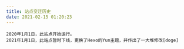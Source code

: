 ```yaml
---
title: 站点变迁历史
date: 2021-02-15 01:20:23
---
```

    2020年1月1日，此站点开始运行。
    2021年1月1日，此站点暂时下线，更换了Hexo的Yun主题，并作出了一大堆修改[doge]
